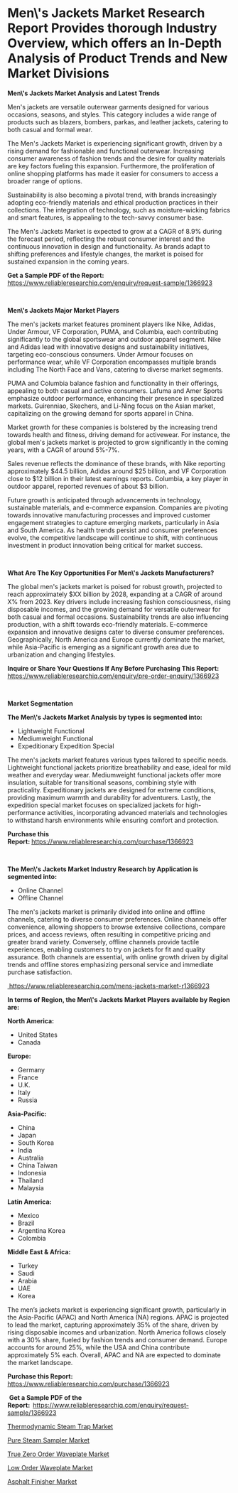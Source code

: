 <p><h1>Men\'s Jackets Market Research Report Provides thorough Industry Overview, which offers an In-Depth Analysis of Product Trends and New Market Divisions</h1></p><p><strong>Men\'s Jackets Market Analysis and Latest Trends</strong></p>
<p><p>Men's jackets are versatile outerwear garments designed for various occasions, seasons, and styles. This category includes a wide range of products such as blazers, bombers, parkas, and leather jackets, catering to both casual and formal wear.</p><p>The Men's Jackets Market is experiencing significant growth, driven by a rising demand for fashionable and functional outerwear. Increasing consumer awareness of fashion trends and the desire for quality materials are key factors fueling this expansion. Furthermore, the proliferation of online shopping platforms has made it easier for consumers to access a broader range of options. </p><p>Sustainability is also becoming a pivotal trend, with brands increasingly adopting eco-friendly materials and ethical production practices in their collections. The integration of technology, such as moisture-wicking fabrics and smart features, is appealing to the tech-savvy consumer base. </p><p>The Men's Jackets Market is expected to grow at a CAGR of 8.9% during the forecast period, reflecting the robust consumer interest and the continuous innovation in design and functionality. As brands adapt to shifting preferences and lifestyle changes, the market is poised for sustained expansion in the coming years.</p></p>
<p><strong>Get a Sample PDF of the Report:&nbsp;</strong> <a href="https://www.reliableresearchiq.com/enquiry/request-sample/1366923?utm_campaign=3116&utm_medium=2&utm_source=Github&utm_content=ia&utm_term=22032025&utm_id=mens-jackets">https://www.reliableresearchiq.com/enquiry/request-sample/1366923</a></p>
<p>&nbsp;</p>
<p><strong>Men\'s Jackets Major Market Players</strong></p>
<p><p>The men's jackets market features prominent players like Nike, Adidas, Under Armour, VF Corporation, PUMA, and Columbia, each contributing significantly to the global sportswear and outdoor apparel segment. Nike and Adidas lead with innovative designs and sustainability initiatives, targeting eco-conscious consumers. Under Armour focuses on performance wear, while VF Corporation encompasses multiple brands including The North Face and Vans, catering to diverse market segments.</p><p>PUMA and Columbia balance fashion and functionality in their offerings, appealing to both casual and active consumers. Lafuma and Amer Sports emphasize outdoor performance, enhancing their presence in specialized markets. Guirenniao, Skechers, and Li-Ning focus on the Asian market, capitalizing on the growing demand for sports apparel in China.</p><p>Market growth for these companies is bolstered by the increasing trend towards health and fitness, driving demand for activewear. For instance, the global men's jackets market is projected to grow significantly in the coming years, with a CAGR of around 5%-7%. </p><p>Sales revenue reflects the dominance of these brands, with Nike reporting approximately $44.5 billion, Adidas around $25 billion, and VF Corporation close to $12 billion in their latest earnings reports. Columbia, a key player in outdoor apparel, reported revenues of about $3 billion. </p><p>Future growth is anticipated through advancements in technology, sustainable materials, and e-commerce expansion. Companies are pivoting towards innovative manufacturing processes and improved customer engagement strategies to capture emerging markets, particularly in Asia and South America. As health trends persist and consumer preferences evolve, the competitive landscape will continue to shift, with continuous investment in product innovation being critical for market success.</p></p>
<p>&nbsp;</p>
<p><strong>What Are The Key Opportunities For Men\'s Jackets Manufacturers?</strong></p>
<p><p>The global men's jackets market is poised for robust growth, projected to reach approximately $XX billion by 2028, expanding at a CAGR of around X% from 2023. Key drivers include increasing fashion consciousness, rising disposable incomes, and the growing demand for versatile outerwear for both casual and formal occasions. Sustainability trends are also influencing production, with a shift towards eco-friendly materials. E-commerce expansion and innovative designs cater to diverse consumer preferences. Geographically, North America and Europe currently dominate the market, while Asia-Pacific is emerging as a significant growth area due to urbanization and changing lifestyles.</p></p>
<p><strong>Inquire or Share Your Questions If Any Before Purchasing This Report:</strong> <a href="https://www.reliableresearchiq.com/enquiry/pre-order-enquiry/1366923?utm_campaign=3116&utm_medium=2&utm_source=Github&utm_content=ia&utm_term=22032025&utm_id=mens-jackets">https://www.reliableresearchiq.com/enquiry/pre-order-enquiry/1366923</a></p>
<p>&nbsp;</p>
<p><strong>Market Segmentation</strong></p>
<p><strong>The Men\'s Jackets Market Analysis by types is segmented into:</strong></p>
<p><ul><li>Lightweight Functional</li><li>Mediumweight Functional</li><li>Expeditionary Expedition Special</li></ul></p>
<p><p>The men's jackets market features various types tailored to specific needs. Lightweight functional jackets prioritize breathability and ease, ideal for mild weather and everyday wear. Mediumweight functional jackets offer more insulation, suitable for transitional seasons, combining style with practicality. Expeditionary jackets are designed for extreme conditions, providing maximum warmth and durability for adventurers. Lastly, the expedition special market focuses on specialized jackets for high-performance activities, incorporating advanced materials and technologies to withstand harsh environments while ensuring comfort and protection.</p></p>
<p><strong>Purchase this Report:&nbsp;</strong><a href="https://www.reliableresearchiq.com/purchase/1366923?utm_campaign=3116&utm_medium=2&utm_source=Github&utm_content=ia&utm_term=22032025&utm_id=mens-jackets">https://www.reliableresearchiq.com/purchase/1366923</a></p>
<p>&nbsp;</p>
<p><strong>The Men\'s Jackets Market Industry Research by Application is segmented into:</strong></p>
<p><ul><li>Online Channel</li><li>Offline Channel</li></ul></p>
<p><p>The men's jackets market is primarily divided into online and offline channels, catering to diverse consumer preferences. Online channels offer convenience, allowing shoppers to browse extensive collections, compare prices, and access reviews, often resulting in competitive pricing and greater brand variety. Conversely, offline channels provide tactile experiences, enabling customers to try on jackets for fit and quality assurance. Both channels are essential, with online growth driven by digital trends and offline stores emphasizing personal service and immediate purchase satisfaction.</p></p>
<p><a href="https://www.reliableresearchiq.com/mens-jackets-market-r1366923?utm_campaign=3116&utm_medium=2&utm_source=Github&utm_content=ia&utm_term=22032025&utm_id=mens-jackets">&nbsp;https://www.reliableresearchiq.com/mens-jackets-market-r1366923</a></p>
<p><strong>In terms of Region, the Men\'s Jackets Market Players available by Region are:</strong></p>
<p>
    <p> <strong> North America: </strong>
        <ul>
            <li>United States</li>
            <li>Canada</li>
        </ul>
        </p> 
    <p> <strong> Europe: </strong>
        <ul>
            <li>Germany</li>
            <li>France</li>
            <li>U.K.</li>
            <li>Italy</li>
            <li>Russia</li>
        </ul>
        </p> 
    <p> <strong> Asia-Pacific: </strong>
        <ul>
            <li>China</li>
            <li>Japan</li>
            <li>South Korea</li>
            <li>India</li>
            <li>Australia</li>
            <li>China Taiwan</li>
            <li>Indonesia</li>
            <li>Thailand</li>
            <li>Malaysia</li>
        </ul>
        </p> 
    <p> <strong> Latin America: </strong>
        <ul>
            <li>Mexico</li>
            <li>Brazil</li>
            <li>Argentina Korea</li>
            <li>Colombia</li>
        </ul>
        </p> 
    <p> <strong> Middle East & Africa: </strong>
        <ul>
            <li>Turkey</li>
            <li>Saudi</li>
            <li>Arabia</li>
            <li>UAE</li>
            <li>Korea</li>
        </ul>
    </p>
    </p>
<p><p>The men’s jackets market is experiencing significant growth, particularly in the Asia-Pacific (APAC) and North America (NA) regions. APAC is projected to lead the market, capturing approximately 35% of the share, driven by rising disposable incomes and urbanization. North America follows closely with a 30% share, fueled by fashion trends and consumer demand. Europe accounts for around 25%, while the USA and China contribute approximately 5% each. Overall, APAC and NA are expected to dominate the market landscape.</p></p>
<p><strong>Purchase this Report: </strong><a href="https://www.reliableresearchiq.com/purchase/1366923?utm_campaign=3116&utm_medium=2&utm_source=Github&utm_content=ia&utm_term=22032025&utm_id=mens-jackets">https://www.reliableresearchiq.com/purchase/1366923</a></p>
<p>&nbsp;<strong>Get a Sample PDF of the Report:&nbsp;&nbsp;</strong><a href="https://www.reliableresearchiq.com/enquiry/request-sample/1366923?utm_campaign=3116&utm_medium=2&utm_source=Github&utm_content=ia&utm_term=22032025&utm_id=mens-jackets">https://www.reliableresearchiq.com/enquiry/request-sample/1366923</a></p>
<p><strong></strong></p>
<p><p><a href="https://www.linkedin.com/pulse/astudy-onthe-global-thermodynamic-steam-trap-market-includinginformation-upwxe?utm_campaign=3116&utm_medium=2&utm_source=Github&utm_content=ia&utm_term=22032025&utm_id=mens-jackets">Thermodynamic Steam Trap Market</a></p><p><a href="https://www.linkedin.com/pulse/strategic-market-insights-global-pure-steam-sampler-2025-2032-bgmqe?utm_campaign=3116&utm_medium=2&utm_source=Github&utm_content=ia&utm_term=22032025&utm_id=mens-jackets">Pure Steam Sampler Market</a></p><p><a href="https://www.linkedin.com/pulse/decoding-true-zero-order-waveplate-market-signals-growth-uexee?utm_campaign=3116&utm_medium=2&utm_source=Github&utm_content=ia&utm_term=22032025&utm_id=mens-jackets">True Zero Order Waveplate Market</a></p><p><a href="https://www.linkedin.com/pulse/market-analysis-forlow-order-waveplate-marketwith-accurate-kz7xe?utm_campaign=3116&utm_medium=2&utm_source=Github&utm_content=ia&utm_term=22032025&utm_id=mens-jackets">Low Order Waveplate Market</a></p><p><a href="https://www.linkedin.com/pulse/asphalt-finisher-market-analysis-report-forecasts-trends-from-lnhhe?utm_campaign=3116&utm_medium=2&utm_source=Github&utm_content=ia&utm_term=22032025&utm_id=mens-jackets">Asphalt Finisher Market</a></p></p>